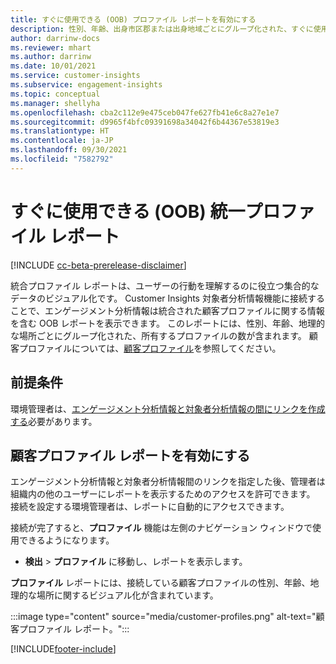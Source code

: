 ```yaml
---
title: すぐに使用できる (OOB) プロファイル レポートを有効にする
description: 性別、年齢、出身市区郡または出身地域ごとにグループ化された、すぐに使用できる (OOB) プロファイル レポートを作成する方法について説明します。
author: darrinw-docs
ms.reviewer: mhart
ms.author: darrinw
ms.date: 10/01/2021
ms.service: customer-insights
ms.subservice: engagement-insights
ms.topic: conceptual
ms.manager: shellyha
ms.openlocfilehash: cba2c112e9e475ceb047fe627fb41e6c8a27e1e7
ms.sourcegitcommit: d9965f4bfc09391698a34042f6b44367e53819e3
ms.translationtype: HT
ms.contentlocale: ja-JP
ms.lasthandoff: 09/30/2021
ms.locfileid: "7582792"
---
```

# <a name="out-of-box-oob-unified-profile-reports"></a>すぐに使用できる (OOB) 統一プロファイル レポート

[!INCLUDE [cc-beta-prerelease-disclaimer](includes/cc-beta-prerelease-disclaimer.md)]

統合プロファイル レポートは、ユーザーの行動を理解するのに役立つ集合的なデータのビジュアル化です。 Customer Insights 対象者分析情報機能に接続することで、エンゲージメント分析情報は統合された顧客プロファイルに関する情報を含む OOB レポートを表示できます。 このレポートには、性別、年齢、地理的な場所ごとにグループ化された、所有するプロファイルの数が含まれます。 顧客プロファイルについては、[顧客プロファイル](../audience-insights/customer-profiles.md)を参照してください。

## <a name="prerequisites"></a>前提条件

環境管理者は、[エンゲージメント分析情報と対象者分析情報の間にリンクを作成する](integrate-audience-insights-engagement-insights.md)必要があります。

## <a name="enable-the-customer-profile-report"></a>顧客プロファイル レポートを有効にする

エンゲージメント分析情報と対象者分析情報間のリンクを指定した後、管理者は組織内の他のユーザーにレポートを表示するためのアクセスを許可できます。 接続を設定する環境管理者は、レポートに自動的にアクセスできます。 

接続が完了すると、**プロファイル** 機能は左側のナビゲーション ウィンドウで使用できるようになります。 

- **検出** > **プロファイル** に移動し、レポートを表示します。

**プロファイル** レポートには、接続している顧客プロファイルの性別、年齢、地理的な場所に関するビジュアル化が含まれています。

:::image type="content" source="media/customer-profiles.png" alt-text="顧客プロファイル レポート。":::

[!INCLUDE[footer-include](../includes/footer-banner.md)]
